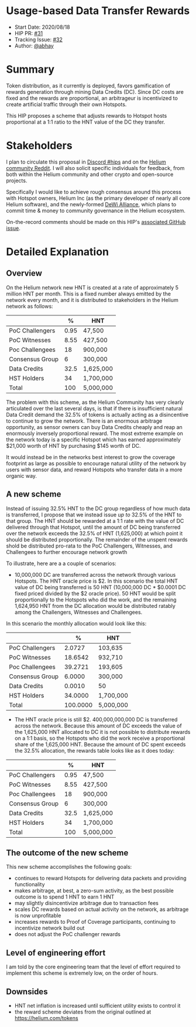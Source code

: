 
# Usage-based Data Transfer Rewards

- Start Date: 2020/08/18 
- HIP PR: [#31](https://github.com/helium/HIP/pull/31)
- Tracking Issue: [#32](https://github.com/helium/HIP/issues/32)
- Author: [@abhay](https://github.com/abhay)


# Summary
[summary]: #summary

Token distribution, as it currently is deployed, favors gamification of rewards generation through mining Data Credits (DC). Since DC costs are fixed and the rewards are proportional, an arbitrageur is incentivized to create artificial traffic through their own Hotspots.

This HIP proposes a scheme that adjusts rewards to Hotspot hosts proportional at a 1:1 ratio to the HNT value of the DC they transfer.

# Stakeholders
[stakeholders]: #stakeholders

I plan to circulate this proposal in [Discord #hips](https://discord.gg/helium) and on the [Helium community Reddit](https://reddit.com/r/heliumnetwork). I will also solicit specific individuals for feedback, from both within the Helium community and other crypto and open-source projects. 

Specifically I would like to achieve rough consensus around this process with Hotspot owners, Helium Inc (as the primary developer of nearly all core Helium software), and the newly-formed [DeWi Alliance](https://dewi.org), which plans to commit time & money to community governance in the Helium ecosystem.

On-the-record comments should be made on this HIP's [associated GitHub issue](https://github.com/helium/HIP/issues/32).

# Detailed Explanation
[detailed-explanation]: #detailed-explanation

## Overview

On the Helium network new HNT is created at a rate of approximately 5 million HNT per month. This is a fixed number always emitted by the network every month, and it is distributed to stakeholders in the Helium network as follows:

|                 | %     | HNT      |
|-----------------|-------|----------|
| PoC Challengers | 0.95  | 47,500   |
| PoC Witnesses   | 8.55  | 427,500  |
| Poc Challengees | 18    | 900,000  |
| Consensus Group | 6     | 300,000  |
| Data Credits    | 32.5  | 1,625,000|
| HST Holders     | 34    | 1,700,000|
| Total           | 100   | 5,000,000|

The problem with this scheme, as the Helium Community has very clearly articulated over the last several days, is that if there is insufficient natural Data Credit demand the 32.5% of tokens is actually acting as a disincentive to continue to grow the network. There is an enormous arbitrage opportunity, as sensor owners can buy Data Credits cheaply and reap an enormously inversely proportional reward. The most extreme example on the network today is a specific Hotspot which has earned approximately $21,000 worth of HNT by purchasing $145 worth of DC.

It would instead be in the networks best interest to grow the coverage footprint as large as possible to encourage natural utility of the network by users with sensor data, and reward Hotspots who transfer data in a more organic way.

## A new scheme

Instead of issuing 32.5% HNT to the DC group regardless of how much data is transferred, I propose that we instead issue *up to* 32.5% of the HNT to that group. The HNT should be rewarded at a 1:1 rate with the value of DC delivered through that Hotspot, until the amount of DC being transferred over the network exceeds the 32.5% of HNT (1,625,000) at which point it should be distributed proportionally. The remainder of the unspent rewards shold be distributed pro-rata to the PoC Challengers, Witnesses, and Challengees to further encourage network growth

To illustrate, here are a a couple of scenarios:

* 10,000,000 DC are transferred across the network through various Hotspots. The HNT oracle price is $2. In this scenario the total HNT value of DC being transferred is 50 HNT (10,000,000 DC * $0.0001 DC fixed priced divided by the $2 oracle price). 50 HNT would be split proportionally to the Hotspots who did the work, and the remaining 1,624,950 HNT from the DC allocation would be distributed ratably among the Challengers, Witnesses and Challengees.

In this scenario the monthly allocation would look like this:

|                 | %        | HNT       |
|-----------------|----------|-----------|
| PoC Challengers |   2.0727 |   103,635 |
| PoC Witnesses   |  18.6542 |   932,710 |
| Poc Challengees |  39.2721 |   193,605 |
| Consensus Group |   6.0000 |   300,000 |
| Data Credits    |   0.0010 |        50 |
| HST Holders     |  34.0000 | 1,700,000 |
| Total           | 100.0000 | 5,000,000 |

* The HNT oracle price is still $2. 400,000,000,000 DC is transferred across the network. Because this amount of DC exceeds the value of the 1,625,000 HNT allocated to DC it is not possible to distribute rewards on a 1:1 basis, so the Hotspots who did the work receive a proportional share of the 1,625,000 HNT. Because the amount of DC spent exceeds the 32.5% allocation, the rewards table looks like as it does today:

|                 | %     | HNT      |
|-----------------|-------|----------|
| PoC Challengers | 0.95  | 47,500   |
| PoC Witnesses   | 8.55  | 427,500  |
| Poc Challengees | 18    | 900,000  |
| Consensus Group | 6     | 300,000  |
| Data Credits    | 32.5  | 1,625,000|
| HST Holders     | 34    | 1,700,000|
| Total           | 100   | 5,000,000|

## The outcome of the new scheme

This new scheme accomplishes the following goals:

* continues to reward Hotspots for delivering data packets and providing functionality
* makes arbitrage, at best, a zero-sum activity, as the best possible outcome is to spend 1 HNT to earn 1 HNT
* may slightly disincentivize arbitrage due to transaction fees
* scales DC rewards based on actual activity on the network, as arbitrage is now unprofitable
* increases rewards to Proof of Coverage participants, continuing to incentivize network build out
* does not adjust the PoC challenger rewards

## Level of engineering effort

I am told by the core engineering team that the level of effort required to implement this scheme is extremely low, on the order of hours.

## Downsides

* HNT net inflation is increased until sufficient utility exists to control it
* the reward scheme deviates from the original outlined at https://helium.com/tokens
